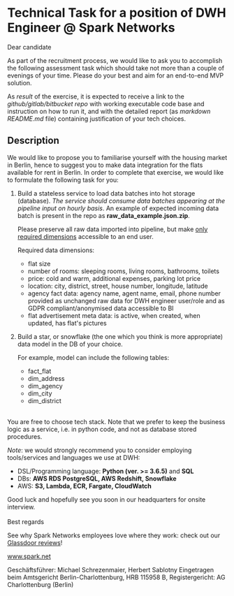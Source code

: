 # Technical Task for a position of DWH Engineer @ Spark Networks

Dear candidate

As part of the recruitment process, we would like to ask you to accomplish the following assessment task which should take not more than a couple of evenings of your time. Please do your best and aim for an end-to-end MVP solution.

As <em>result</em> of the exercise, it is expected to receive a link to the <em>github/gitlab/bitbucket repo</em> with working executable code base and instruction on how to run it, and with the detailed report (as <em>markdown README.md</em> file) containing justification of your tech choices.

## Description

We would like to propose you to familiarise yourself with the housing market in Berlin, hence to suggest you to make data integration for the flats available for rent in Berlin. In order to complete that exercise, we would like to formulate the following task for you:

1. Build a stateless service to load data batches into hot storage (database). <em>The service should consume data batches appearing at the pipeline input on hourly basis</em>. An example of expected incoming data batch is present in the repo as <strong>raw_data_example.json.zip</strong>. <p>Please preserve all raw data imported into pipeline, but make <u>only required dimensions</u> accessible to an end user.

    Required data dimensions:

    - flat size
    - number of rooms: sleeping rooms, living rooms, bathrooms, toilets
    - price: cold and warm, additional expenses, parking lot price
    - location: city, district, street, house number, longitude, latitude
    - agency fact data: agency name, agent name, email, phone number provided as unchanged raw data for DWH engineer user/role and as GDPR compliant/anonymised data accessible to BI
    - flat advertisement meta data: is active, when created, when updated, has flat's pictures


2. Build a star, or snowflake (the one which you think is more appropriate) data model in the DB of your choice.

    For example, model can include the following tables:

    - fact_flat
    - dim_address
    - dim_agency
    - dim_city
    - dim_district

<br>
You are free to choose tech stack. Note that we prefer to keep the business logic as a service, i.e. in python code, and not as database stored procedures.

<em>Note</em>: we would strongly recommend you to consider employing tools/services and languages we use at DWH:
- DSL/Programming language: <strong>Python (ver. >= 3.6.5)</strong> and <strong>SQL</strong>
- DBs: <strong>AWS RDS PostgreSQL, AWS Redshift, Snowflake</strong>
- AWS: <strong>S3, Lambda, ECR, Fargate, CloudWatch</strong>

Good luck and hopefully see you soon in our headquarters for onsite interview.
<br>
<br>Best regards

See why Spark Networks employees love where they work: check out our <a href="https://www.glassdoor.com/Reviews/Spark-Networks-Reviews-E31363.htm" target="_balnk">Glassdoor reviews</a>!

<a href="mailto:www.spark.net" target="_blank">www.spark.net</a>

Geschäftsführer: Michael Schrezenmaier, Herbert Sablotny
Eingetragen beim Amtsgericht Berlin-Charlottenburg, HRB 115958 B, Registergericht: AG Charlottenburg (Berlin)    
